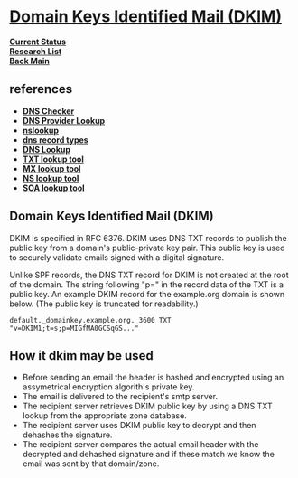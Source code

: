 # **[Domain Keys Identified Mail (DKIM)](https://www.nslookup.io/learning/dns-record-types/txt/)**

**[Current Status](../../../../development/status/weekly/current_status.md)**\
**[Research List](../../../research_list.md)**\
**[Back Main](../../../../README.md)**

## references

- **[DNS Checker](https://dnschecker.org/)**
- **[DNS Provider Lookup](https://mxtoolbox.com/DnsLookup.aspx)**
- **[nslookup](https://www.nslookup.io/)**
- **[dns record types](https://www.nslookup.io/learning/dns-record-types/)**
- **[DNS Lookup](https://www.whoisfreaks.com/)**
- **[TXT lookup tool](https://www.nslookup.io/txt-lookup/)**
- **[MX lookup tool](https://www.nslookup.io/mx-lookup/)**
- **[NS lookup tool](https://www.nslookup.io/ns-lookup/)**
- **[SOA lookup tool](https://www.nslookup.io/soa-lookup/)**

## Domain Keys Identified Mail (DKIM)

DKIM is specified in RFC 6376. DKIM uses DNS TXT records to publish the public key from a domain's public-private key pair. This public key is used to securely validate emails signed with a digital signature.

Unlike SPF records, the DNS TXT record for DKIM is not created at the root of the domain. The string following "p=" in the record data of the TXT is a public key. An example DKIM record for the example.org domain is shown below. (The public key is truncated for readability.)

```default._domainkey.example.org. 3600 TXT "v=DKIM1;t=s;p=MIGfMA0GCSqGS..."```

## How it dkim may be used

- Before sending an email the header is hashed and encrypted using an assymetrical encryption algorith's private key.
- The email is delivered to the recipient's smtp server.
- The recipient server retrieves DKIM public key by using a DNS TXT lookup from the appropriate zone database.
- The recipient server uses DKIM public key to decrypt and then dehashes the signature.
- The recipient server compares the actual email header with the decrypted and dehashed signature and if these match we know the email was sent by that domain/zone.
